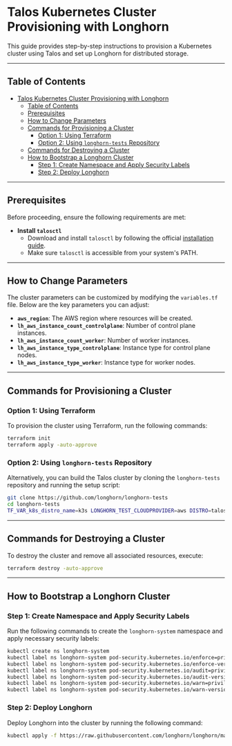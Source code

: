 # Talos Kubernetes Cluster Provisioning with Longhorn

This guide provides step-by-step instructions to provision a Kubernetes cluster using Talos and set up Longhorn for distributed storage.

---

## Table of Contents

- [Talos Kubernetes Cluster Provisioning with Longhorn](#talos-kubernetes-cluster-provisioning-with-longhorn)
  - [Table of Contents](#table-of-contents)
  - [Prerequisites](#prerequisites)
  - [How to Change Parameters](#how-to-change-parameters)
  - [Commands for Provisioning a Cluster](#commands-for-provisioning-a-cluster)
    - [Option 1: Using Terraform](#option-1-using-terraform)
    - [Option 2: Using `longhorn-tests` Repository](#option-2-using-longhorn-tests-repository)
  - [Commands for Destroying a Cluster](#commands-for-destroying-a-cluster)
  - [How to Bootstrap a Longhorn Cluster](#how-to-bootstrap-a-longhorn-cluster)
    - [Step 1: Create Namespace and Apply Security Labels](#step-1-create-namespace-and-apply-security-labels)
    - [Step 2: Deploy Longhorn](#step-2-deploy-longhorn)

---

## Prerequisites

Before proceeding, ensure the following requirements are met:

- **Install `talosctl`**  
  - Download and install `talosctl` by following the official [installation guide](https://www.talos.dev/v1.9/talos-guides/install/).
  - Make sure `talosctl` is accessible from your system's PATH.

---

## How to Change Parameters

The cluster parameters can be customized by modifying the `variables.tf` file. Below are the key parameters you can adjust:

- **`aws_region`**: The AWS region where resources will be created.
- **`lh_aws_instance_count_controlplane`**: Number of control plane instances.
- **`lh_aws_instance_count_worker`**: Number of worker instances.
- **`lh_aws_instance_type_controlplane`**: Instance type for control plane nodes.
- **`lh_aws_instance_type_worker`**: Instance type for worker nodes.

---

## Commands for Provisioning a Cluster

### Option 1: Using Terraform

To provision the cluster using Terraform, run the following commands:

```bash
terraform init
terraform apply -auto-approve
```

### Option 2: Using `longhorn-tests` Repository

Alternatively, you can build the Talos cluster by cloning the `longhorn-tests` repository and running the setup script:

```bash
git clone https://github.com/longhorn/longhorn-tests
cd longhorn-tests
TF_VAR_k8s_distro_name=k3s LONGHORN_TEST_CLOUDPROVIDER=aws DISTRO=talos ./pipelines/utilities/terraform_setup.sh
```

---

## Commands for Destroying a Cluster

To destroy the cluster and remove all associated resources, execute:

```bash
terraform destroy -auto-approve
```

---

## How to Bootstrap a Longhorn Cluster

### Step 1: Create Namespace and Apply Security Labels

Run the following commands to create the `longhorn-system` namespace and apply necessary security labels:

```bash
kubectl create ns longhorn-system
kubectl label ns longhorn-system pod-security.kubernetes.io/enforce=privileged
kubectl label ns longhorn-system pod-security.kubernetes.io/enforce-version=latest
kubectl label ns longhorn-system pod-security.kubernetes.io/audit=privileged
kubectl label ns longhorn-system pod-security.kubernetes.io/audit-version=latest
kubectl label ns longhorn-system pod-security.kubernetes.io/warn=privileged
kubectl label ns longhorn-system pod-security.kubernetes.io/warn-version=latest
```

### Step 2: Deploy Longhorn

Deploy Longhorn into the cluster by running the following command:

```bash
kubectl apply -f https://raw.githubusercontent.com/longhorn/longhorn/master/deploy/longhorn.yaml
```
